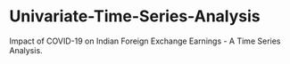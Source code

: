 # Univariate-Time-Series-Analysis
Impact of COVID-19 on Indian Foreign Exchange Earnings - A Time Series Analysis.
